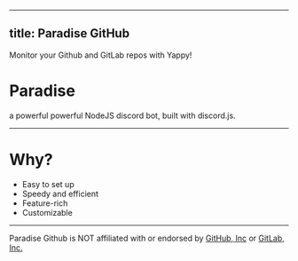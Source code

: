 
---
title: Paradise GitHub
---

Monitor your Github and GitLab repos with Yappy!

# Paradise
a powerful powerful NodeJS discord bot, built with discord.js.

---

# Why?
* Easy to set up
* Speedy and efficient
* Feature-rich
* Customizable

---

Paradise Github is NOT affiliated with or endorsed by [GitHub, Inc](https://github.com/) or [GitLab, Inc.](https://gitlab.com)
